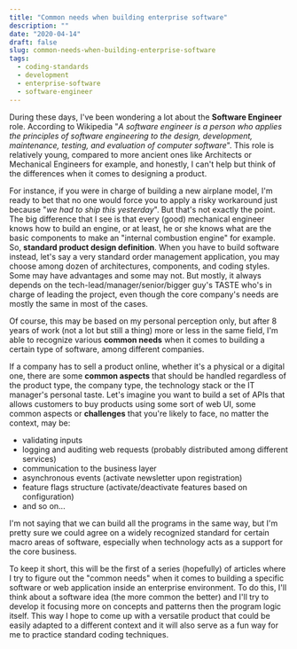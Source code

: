 ```yaml
---
title: "Common needs when building enterprise software"
description: ""
date: "2020-04-14"
draft: false
slug: common-needs-when-building-enterprise-software
tags: 
  - coding-standards
  - development
  - enterprise-software
  - software-engineer
---
```


During these days, I've been wondering a lot about the **Software Engineer** role. According to Wikipedia "_A software engineer is a person who applies the principles of software engineering to the design, development, maintenance, testing, and evaluation of computer software_". This role is relatively young, compared to more ancient ones like Architects or Mechanical Engineers for example, and honestly, I can't help but think of the differences when it comes to designing a product.

For instance, if you were in charge of building a new airplane model, I'm ready to bet that no one would force you to apply a risky workaround just because "_we had to ship this yesterday_". But that's not exactly the point. The big difference that I see is that every (good) mechanical engineer knows how to build an engine, or at least, he or she knows what are the basic components to make an "internal combustion engine" for example. So, **standard product design definition**. When you have to build software instead, let's say a very standard order management application, you may choose among dozen of architectures, components, and coding styles. Some may have advantages and some may not. But mostly, it always depends on the tech-lead/manager/senior/bigger guy's TASTE who's in charge of leading the project, even though the core company's needs are mostly the same in most of the cases.

Of course, this may be based on my personal perception only, but after 8 years of work (not a lot but still a thing) more or less in the same field, I'm able to recognize various **common needs** when it comes to building a certain type of software, among different companies.

If a company has to sell a product online, whether it's a physical or a digital one, there are some **common aspects** that should be handled regardless of the product type, the company type, the technology stack or the IT manager's personal taste. Let's imagine you want to build a set of APIs that allows customers to buy products using some sort of web UI, some common aspects or **challenges** that you're likely to face, no matter the context, may be:

- validating inputs
- logging and auditing web requests (probably distributed among different services)
- communication to the business layer
- asynchronous events (activate newsletter upon registration)
- feature flags structure (activate/deactivate features based on configuration)
- and so on...

I'm not saying that we can build all the programs in the same way, but I'm pretty sure we could agree on a widely recognized standard for certain macro areas of software, especially when technology acts as a support for the core business.

To keep it short, this will be the first of a series (hopefully) of articles where I try to figure out the "common needs" when it comes to building a specific software or web application inside an enterprise environment. To do this, I'll think about a software idea (the more common the better) and I'll try to develop it focusing more on concepts and patterns then the program logic itself. This way I hope to come up with a versatile product that could be easily adapted to a different context and it will also serve as a fun way for me to practice standard coding techniques.
